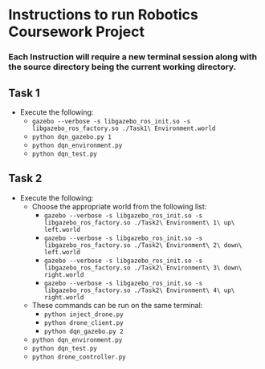 # Instructions to run Robotics Coursework Project

### Each Instruction will require a new terminal session along with the source directory being the current working directory.

## Task 1

- Execute the following:
    - `gazebo --verbose -s libgazebo_ros_init.so -s libgazebo_ros_factory.so ./Task1\ Environment.world`
    - `python dqn_gazebo.py 1`
    - `python dqn_environment.py`
    - `python dqn_test.py`

## Task 2
- Execute the following:
    - Choose the appropriate world from the following list:
        - `gazebo --verbose -s libgazebo_ros_init.so -s libgazebo_ros_factory.so ./Task2\ Environment\ 1\ up\ left.world`
        - `gazebo --verbose -s libgazebo_ros_init.so -s libgazebo_ros_factory.so ./Task2\ Environment\ 2\ down\ left.world`
        - `gazebo --verbose -s libgazebo_ros_init.so -s libgazebo_ros_factory.so ./Task2\ Environment\ 3\ down\ right.world`
        - `gazebo --verbose -s libgazebo_ros_init.so -s libgazebo_ros_factory.so ./Task2\ Environment\ 4\ up\ right.world`
    - These commands can be run on the same terminal:
        - `python inject_drone.py`
        - `python drone_client.py`
        - `python dqn_gazebo.py 2`
    - `python dqn_environment.py`
    - `python dqn_test.py`
    - `python drone_controller.py`